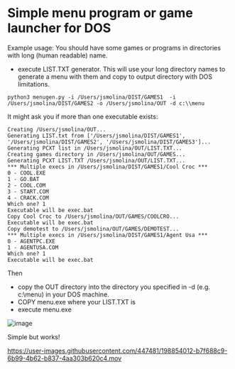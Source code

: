 # Simple menu program or game launcher for DOS

Example usage:
You should have some games or programs in directories with long (human readable) name.

* execute LIST.TXT generator.
This will use your long directory names to generate a menu with them
and copy to output directory with DOS limitations.

`python3 menugen.py -i /Users/jsmolina/DIST/GAMES1  -i /Users/jsmolina/DIST/GAMES2 -o /Users/jsmolina/OUT -d c:\\menu`

It might ask you if more than one executable exists:
```
Creating /Users/jsmolina/OUT...
Generating LIST.txt from ['/Users/jsmolina/DIST/GAMES1', '/Users/jsmolina/DIST/GAMES2', '/Users/jsmolina/DIST/GAMES3']...
Generating PCXT list in /Users/jsmolina/OUT/LIST.TXT...
Creating games directory in /Users/jsmolina/OUT/GAMES...
Generating PCXT LIST.TXT /Users/jsmolina/OUT/LIST.TXT...
*** Multiple execs in /Users/jsmolina/DIST/GAMES1/Cool Croc ***
0 - COOL.EXE
1 - GO.BAT
2 - COOL.COM
3 - START.COM
4 - CRACK.COM
Which one? 1
Executable will be exec.bat
Copy Cool Croc to /Users/jsmolina/OUT/GAMES/COOLCRO...
Executable will be exec.bat
Copy demotest to /Users/jsmolina/OUT/GAMES/DEMOTEST...
*** Multiple execs in /Users/jsmolina/DIST/GAMES1/Agent Usa ***
0 - AGENTPC.EXE
1 - AGENTUSA.COM
Which one? 1
Executable will be exec.bat
```

Then 
* copy the OUT directory into the directory you specified in -d (e.g. c:\menu) in your DOS machine. 
* COPY menu.exe where your LIST.TXT is
* execute menu.exe

![image](https://user-images.githubusercontent.com/447481/198853928-85e6c8a6-7a16-4f82-b4b4-8fdcc9b6cafb.png)

Simple but works!



https://user-images.githubusercontent.com/447481/198854012-b7f688c9-6b99-4b62-b837-4aa303b620c4.mov

